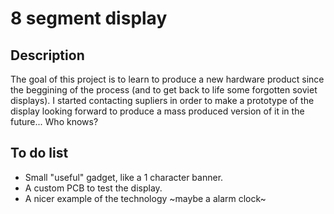 # 8 segment display
## Description
The goal of this project is to learn to produce a new hardware product since the beggining of the process (and to get back to life some forgotten soviet displays). I started contacting supliers in order to make a prototype of the display looking forward to produce a mass produced version of it in the future... Who knows?
## To do list
- Small "useful" gadget, like a 1 character banner.
- A custom PCB to test the display.
- A nicer example of the technology ~maybe a alarm clock~


